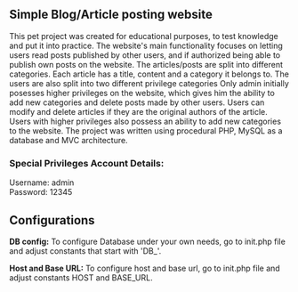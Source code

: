 ## Simple Blog/Article posting website

This pet project was created for educational purposes, to test knowledge and put it into practice.
The website's main functionality focuses on letting users read posts published by other users, and if authorized
being able to publish own posts on the website. The articles/posts are split into different categories.
Each article has a title, content and a category it belongs to. The users are also split into two different privilege categories
Only admin initially posesses higher privileges on the website, which gives him the ability to add new categories and delete
posts made by other users. Users can modify and delete articles if they are the original authors of the article. Users with higher privileges
also possess an ability to add new categories to the website. The project was written using procedural PHP, MySQL as a database and MVC architecture.

### Special Privileges Account Details:
Username: admin <br/>
Password: 12345 <br/>

## Configurations

**DB config:**
To configure Database under your own needs, go to init.php file and adjust constants that start with 'DB_'.

**Host and Base URL:**
To configure host and base url, go to init.php file and adjust constants HOST and BASE_URL.
